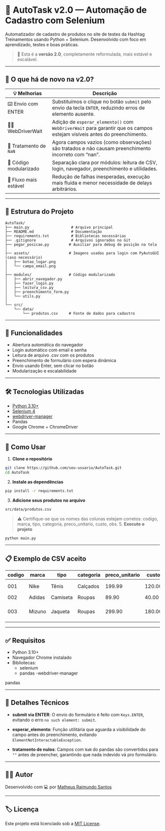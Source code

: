 # 🧠 AutoTask v2.0 — Automação de Cadastro com Selenium

Automatizador de cadastro de produtos no site de testes da Hashtag Treinamentos usando Python + Selenium.
Desenvolvido com foco em aprendizado, testes e boas práticas.

> 🔄 Esta é a **versão 2.0**, completamente reformulada, mais estável e escalável.

---

## 🚀 O que há de novo na v2.0?

| 💡 Melhorias           | Descrição                                                                                                               |
| ---------------------- | ----------------------------------------------------------------------------------------------------------------------- |
| ⌨️ Envio com ENTER     | Substituímos o clique no botão `submit` pelo envio da tecla `ENTER`, reduzindo erros de elemento ausente.               |
| 🕵️‍♂️ WebDriverWait       | Adição de `esperar_elemento()` com `WebDriverWait` para garantir que os campos estejam visíveis antes do preenchimento. |
| 🧼 Tratamento de `NaN` | Agora campos vazios (como observações) são tratados e não causam preenchimento incorreto com “nan”.                     |
| 🧪 Código modularizado | Separação clara por módulos: leitura de CSV, login, navegador, preenchimento e utilidades.                              |
| 🧯 Fluxo mais estável  | Redução de falhas inesperadas, execução mais fluida e menor necessidade de delays arbitrários.                          |

---

## 📁 Estrutura do Projeto

```
AutoTask/
├── main.py                   # Arquivo principal
├── README.md                 # Documentação
├── requirements.txt          # Bibliotecas necessárias
├── .gitignore                # Arquivos ignorados no Git
├── pegar_posicao.py         # Auxiliar para debug de posição na tela
│
├── assets/                  # Imagens usadas para login com PyAutoGUI (caso necessário)
│   ├── botao_logar.png
│   └── campo_email.png
│
├── modules/                 # Código modularizado
│   ├── abrir_navegador.py
│   ├── fazer_login.py
│   ├── leitura_csv.py
│   ├── preenchimento_form.py
│   └── utils.py
│
└── src/
    └── data/
        └── produtos.csv     # Fonte de dados para cadastro
```

---

## 🧠 Funcionalidades

- Abertura automática do navegador
- Login automático com email e senha
- Leitura de arquivo .csv com os produtos
- Preenchimento de formulário com espera dinâmica
- Envio usando Enter, sem clicar no botão
- Modularização e escalabilidade

---

## 🛠️ Tecnologias Utilizadas

- [Python 3.10+](https://www.python.org/)
- [Selenium 4](https://pypi.org/project/selenium/)
- [webdriver-manager](https://pypi.org/project/webdriver-manager/)
- Pandas
- Google Chrome + ChromeDriver

---

## 🧪 Como Usar

1. **Clone o repositório**

```bash
git clone https://github.com/seu-usuario/AutoTask.git
cd AutoTask
```

2. **Instale as dependências**

```bash
pip install -r requirements.txt
```

3. **Adicione seus produtos no arquivo**

```bash
src/data/produtos.csv
```

> ⚠️ Certifique-se que os nomes das colunas estejam corretos: codigo, marca, tipo, categoria, preco_unitario, custo, obs. 5. **Execute o projeto**

```bash
python main.py
```

---

## 📋 Exemplo de CSV aceito

| codigo | marca  | tipo     | categoria | preco_unitario | custo  | obs            |
| ------ | ------ | -------- | --------- | -------------- | ------ | -------------- |
| 001    | Nike   | Tênis    | Calçados  | 199.99         | 120.00 | Modelo novo    |
| 002    | Adidas | Camiseta | Roupas    | 89.90          | 40.00  |                |
| 003    | Mizuno | Jaqueta  | Roupas    | 299.90         | 180.00 | À prova d'água |

---

## ✅ Requisitos

- Python 3.10+
- Navegador Chrome instalado
- Bibliotecas:
  - selenium
  - pandas
  -webdriver-manager

pandas

---

## 📌 Detalhes Técnicos

- **submit via ENTER**:
  O envio do formulário é feito com `Keys.ENTER`, evitando o erro `no such element: submit`.

- **esperar_elemento**:
  Função utilitária que aguarda a visibilidade do campo antes do preenchimento, evitando `ElementNotInteractableException`.

- **tratamento de nulos**:
  Campos com `NaN` do pandas são convertidos para `""` antes de preencher, garantindo que nada indevido vá pro formulário.

---

## 🙋‍♂️ Autor

Desenvolvido com 💻 por [Matheus Raimundo Santos](https://www.linkedin.com/in/odevmath/)

---

## 🏷️ Licença

Este projeto está licenciado sob a [MIT License](LICENSE).
